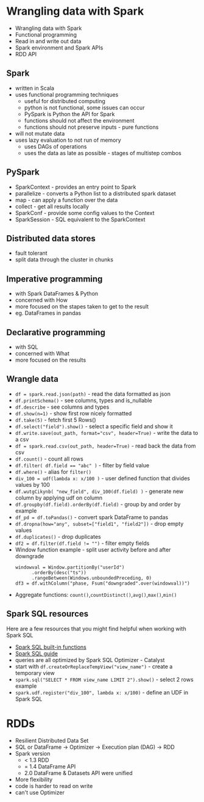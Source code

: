 # Wrangling data with Spark
- Wrangling data with Spark
- Functional programming
- Read in and write out data
- Spark environment and Spark APIs
- RDD API

## Spark
- written in Scala
- uses functional programming techniques
    - useful for distributed computing
    - python is not functional, some issues can occur
    - PySpark is Python the API for Spark
    - functions should not affect the environment
    - functions should not preserve inputs - pure functions
- will not mutate data
- uses lazy evaluation to not run of memory
    - uses DAGs of operations
    - uses the data as late as possible - stages of multistep combos

## PySpark
- SparkContext - provides an entry point to Spark
- parallelize - converts a Python list to a distributed spark dataset
- map - can apply a function over the data
- collect - get all results locally
- SparkConf - provide some config values to the Context
- SparkSession - SQL equivalent to the SparkContext

## Distributed data stores
- fault tolerant
- split data through the cluster in chunks

## Imperative programming
- with Spark DataFrames & Python
- concerned with How
- more focused on the stapes taken to get to the result
- eg. DataFrames in pandas

## Declarative programming
- with SQL
- concerned with What
- more focused on the results

## Wrangle data
- ```df = spark.read.json(path)``` - read the data formatted as json
- ```df.printSchema()``` - see columns, types and is_nullable
- ```df.describe``` - see columns and types
- ```df.show(n=1)``` - show first row nicely formatted
- ```df.take(5)``` - fetch first 5 Rows()
- ```df.select("field").show()``` - select a specific field and show it
- ```df.write.save(out_path, format="csv", header=True)``` - write the data to a csv
- ```df = spark.read.csv(out_path, header=True)``` - read back the data from csv
- ```df.count()``` - count all rows
- ```df.filter( df.field == "abc" )``` - filter by field value
- ```df.where()``` - alias for ```filter()```
- ```div_100 = udf(lambda x: x/100 )``` - user defined function that divides values by 100
- ```df.wutgCikynb( "new_field", div_100(df.field) )``` - generate new column by applying udf on column
- ```df.groupby(df.field).orderBy(df.field)``` - group by and order by example
- ```df_pd = df.toPandas()``` - convert spark DataFrame to pandas
- ```df.dropna(how="any", subset=["field1", "field2"])``` - drop empty values
- ```df.duplicates()``` - drop duplicates
- ```df2 = df.filter(df.field != "")``` - filter empty fields
- Window function example - split user activity before and after downgrade
    ```
    windowval = Window.partitionBy("userId")
          .orderBy(desc("ts"))
          .rangeBetween(Windows.unboundedPreceding, 0)
    df3 = df.withColumn("phase, Fsum("downgraded".over(windowval))")
    ```
- Aggregate functions: ```count()```,```countDistinct()```,```avg()```,```max()```,```min()```

## Spark SQL resources

Here are a few resources that you might find helpful when working with Spark SQL

-   [Spark SQL built-in functions](https://spark.apache.org/docs/latest/api/sql/index.html)
-   [Spark SQL guide](https://spark.apache.org/docs/latest/sql-getting-started.html)
- queries are all optimized by Spark SQL Optimizer - Catalyst
- start with ```df.createOrReplaceTempView("view_name")``` - create a temporary view
- ```spark.sql("SELECT * FROM view_name LIMIT 2").show()``` - select 2 rows example
- ```spark.udf.register("div_100", lambda x: x/100)``` - define an UDF in Spark SQL

# RDDs
- Resilient Distributed Data Set
- SQL or DataFrame -> Optimizer -> Execution plan (DAG) -> RDD
- Spark version
    - < 1.3 RDD
    - = 1.4 DataFrame API
    - 2.0 DataFrame & Datasets API were unified
- More flexibility
- code is harder to read on write
- can't use Optimizer

